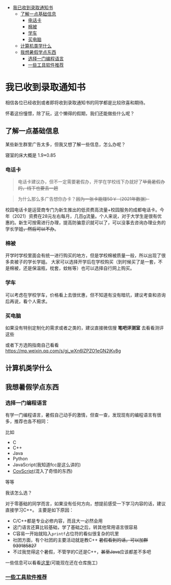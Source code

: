 - [我已收到录取通知书](#我已收到录取通知书)
  - [了解一点基础信息](#了解一点基础信息)
    - [电话卡](#电话卡)
    - [棉被](#棉被)
    - [学车](#学车)
    - [买电脑](#买电脑)
  - [计算机类学什么](#计算机类学什么)
  - [我想暑假学点东西](#我想暑假学点东西)
    - [选择一门编程语言](#选择一门编程语言)
    - [一些工具软件推荐](#一些工具软件推荐)

# 我已收到录取通知书

相信各位已经收到或者即将收到录取通知书的同学都是比较欣喜和期待。

怀着这份憧憬，除了玩，这个懒得的假期，我们还能做些什么呢？
## 了解一点基础信息
某些新生群里广告太多，但我又想了解一些信息，怎么办呢？

寝室的床大概是 1.9*0.85
### 电话卡

> 电话卡建议办，但不一定需要暑假办，开学在学校线下办就好了~~毕竟暑假办的，线下也要去一趟~~

> 为什么那么多广告想你办卡？~~因为一张卡能赚50￥（2021年数据）~~

校园电话卡是运营商专门为新生推出的低资费高流量+校园服务的成都电话卡。今年（2021）资费在28元左右每月，几百g流量。个人来说，对于大学生是很有优惠的。新生可按需进行办理，提高防骗意识就可以了，可以没事去咨询办理业务的学长学姐~~，然后可以不办~~。

### 棉被

开学时学校里面会有统一进行购买的地方，但是学校棉被质量一般，所以出现了很多卖被子的学长学姐。
大家可以选择开学后在学校购买（到时候买了是一套，不是棉被，还是保温瓶，枕套，蚊帐等）也可以选择自行网上购买。

### 学车
可以考虑在学校学车，价格看上去很优惠，但不知道有没有暗坑，建议考查和咨询后再说，看个人需求。

### 买电脑
如果没有特别定制化的需求或者之类的，建议直接微信搜 **笔吧评测室** 去看看测评这些

或者下方选购指南自己看看<https://mp.weixin.qq.com/s/gj_wXn6lZPZO1eGN2jKv8g>
## 计算机类学什么

## 我想暑假学点东西

### 选择一门编程语言

有学一门编程语言，暑假自己动手的激情，但查一查，发现现有的编程语言有很多，推荐也各不相同：

比如
- C
- C++
- Java
- Python
- JavaScript(我知道fcc是这么讲的)
- [CovScript](https://covariant.cn/covscript)(混入了奇怪的东西)

等等

我该怎么选？

对于零基础的同学而言，如果没有任何方向，想提前感受一下学习内容的话，建议直接学习C++。
主要是如下原因：
- C/C++都是专业必修内容，而且大一必然会用
- 这门语言还算比较基础，学了基础之后，转其他常用语言很容易
- C容易一开始就陷入`printf`占位符的看似很复杂的坑里
- 社团方面，有个社团的主要活动就是教C++ ~~暑假看到的话，可以加群 939185827~~
- 不过我觉得这个暑假，不管学的C还是C++，~~甚至Java~~应该都差不多吧

一些信息可以看看[这里](https://scu-cs.github.io/C-Cpp)(可能现在还在仓库施工)

### [一些工具软件推荐](https://scu-cs.github.io/Tool-Intro/#/Tool-Software/README)